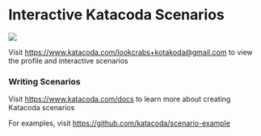 # Interactive Katacoda Scenarios

[![](http://shields.katacoda.com/katacoda/lookcrabs+kotakoda@gmail.com/count.svg)](https://www.katacoda.com/lookcrabs+kotakoda@gmail.com "Get your profile on Katacoda.com")

Visit https://www.katacoda.com/lookcrabs+kotakoda@gmail.com to view the profile and interactive scenarios

### Writing Scenarios
Visit https://www.katacoda.com/docs to learn more about creating Katacoda scenarios

For examples, visit https://github.com/katacoda/scenario-example
